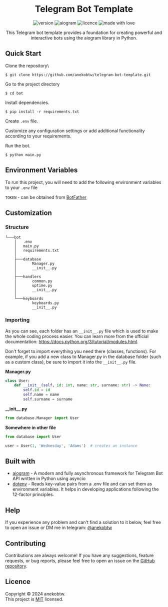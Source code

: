 <br/>
<div align="center">
<h1>Telegram Bot Template</h1>

 ![version](https://img.shields.io/badge/Project_version-v1.0.3-blue)
 ![aiogram](https://img.shields.io/badge/aiogram-3.x-blue)
 ![licence](https://img.shields.io/badge/License-MIT-green)
 ![made with love](https://img.shields.io/badge/Made_with-Love-red)

<p>This Telegram bot template provides a foundation for creating powerful and interactive bots using the aiogram library in Python.</p>

</div>

## Quick Start
Clone the repository\
```
$ git clone https://github.com/anekobtw/telegram-bot-template.git
```
Go to the project directory
```
$ cd bot
```
Install dependencies.
```
$ pip install -r requirements.txt
```
Create `.env` file.

Customize any configuration settings or add additional functionality according to your requirements.

Run the bot.
```
$ python main.py
```

## Environment Variables
To run this project, you will need to add the following environment variables to your `.env` file

`TOKEN` - can be obtained from [BotFather](https://t.me/BotFather)


## Customization
### Structure
```telegram-bot-template/
└───bot
    │   .env
    │   main.py
    │   requirements.txt
    │
    ├───database
    │       Manager.py
    │       __init__.py
    │
    ├───handlers
    │       common.py
    │       uptime.py
    │       __init__.py
    │
    └───keyboards
            keyboards.py
            __init__.py
```

### Importing
As you can see, each folder has an `__init__.py` file which is used to make the whole coding process easier. You can learn more from the official documentation: https://docs.python.org/3/tutorial/modules.html.

Don't forget to import everything you need there (classes, functions). For example, if you add a new class to Manager.py in the database folder (such as a custom class), be sure to import it into the `__init__.py` file.

**Manager.py**
```py
class User:
    def __init__(self, id: int, name: str, surname: str) -> None:
        self.id = id
        self.name = name
        self.surname = surname
```

**_\_init__.py**
```py
from database.Manager import User
```

**Somewhere in other file**
```py
from database import User

user = User(1, 'Wednesday', 'Adams')  # creates an instance
```

## Built with
- [aiogram](https://github.com/aiogram/aiogram) - A modern and fully asynchronous framework for Telegram Bot API written in Python using asyncio
- [dotenv](https://github.com/theskumar/python-dotenv) - Reads key-value pairs from a .env file and can set them as environment variables. It helps in developing applications following the 12-factor principles.

## Help
If you experience any problem and can't find a solution to it below, feel free to open an issue or DM me in telegram: [@anekobtw](https://t.me/anekobtw)

## Contributing
Contributions are always welcome! If you have any suggestions, feature requests, or bug reports, please feel free to open an issue on the [GitHub repository](https://github.com/anekobtw/telegram-bot-template).

## Licence
Copyright © 2024 anekobtw.\
This project is [MIT](https://github.com/anekobtw/telegram-bot-template/blob/main/LICENSE) licensed.
